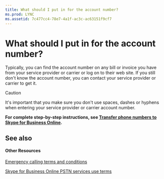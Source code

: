 ```yaml
---
title: What should I put in for the account number?
ms.prod: LYNC
ms.assetid: 7c477cc4-78e7-4a1f-ac3c-ac63151f9cf7
---
```



# What should I put in for the account number?

Typically, you can find the account number on any bill or invoice you have from your service provider or carrier or log on to their web site. If you still don't know the account number, you can contact your service provider or carrier to get it.
  
    
    


> [!CAUTION]
>  It's important that you make sure you don't use spaces, dashes or hyphens when entering your service provider or carrier account number.
  
    
    


 **For complete step-by-step instructions, see  [Transfer phone numbers to Skype for Business Online](transfer-phone-numbers-to-skype-for-business-online.md).**
  
    
    


## See also


#### Other Resources


  
    
    
 [Emergency calling terms and conditions](emergency-calling-terms-and-conditions.md)
  
    
    
 [Skype for Business Online PSTN services use terms](skype-for-business-online-pstn-services-use-terms.md)
